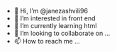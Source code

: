 - 👋 Hi, I’m @janezashvili96
- 👀 I’m interested in front end
- 🌱 I’m currently learning html
- 💞️ I’m looking to collaborate on ...
- 📫 How to reach me ...

<!---
janezashvili96/janezashvili96 is a ✨ special ✨ repository because its `README.md` (this file) appears on your GitHub profile.
You can click the Preview link to take a look at your changes.
--->
